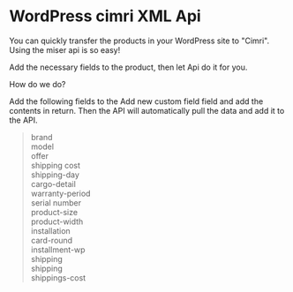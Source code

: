 # WordPress cimri XML Api

You can quickly transfer the products in your WordPress site to "Cimri". Using the miser api is so easy!

Add the necessary fields to the product, then let Api do it for you.

How do we do?

Add the following fields to the Add new custom field field and add the contents in return. Then the API will automatically pull the data and add it to the API.

> brand <br>
> model <br>
> offer <br>
> shipping cost <br>
> shipping-day <br>
> cargo-detail <br>
> warranty-period <br>
> serial number <br>
> product-size <br>
> product-width <br>
> installation <br>
> card-round <br>
> installment-wp <br>
> shipping <br>
> shipping <br>
> shippings-cost <br>
